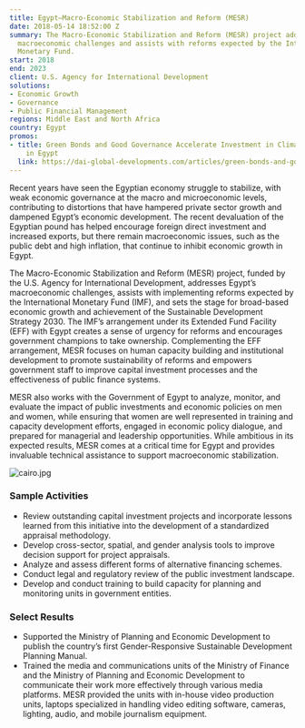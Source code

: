 ```yaml
---
title: Egypt—Macro-Economic Stabilization and Reform (MESR)
date: 2018-05-14 18:52:00 Z
summary: The Macro-Economic Stabilization and Reform (MESR) project addresses Egypt’s
  macroeconomic challenges and assists with reforms expected by the International
  Monetary Fund.
start: 2018
end: 2023
client: U.S. Agency for International Development
solutions:
- Economic Growth
- Governance
- Public Financial Management
regions: Middle East and North Africa
country: Egypt
promos:
- title: Green Bonds and Good Governance Accelerate Investment in Climate-Smart Solutions
    in Egypt
  link: https://dai-global-developments.com/articles/green-bonds-and-good-governance-accelerate-investment-in-climate-smart-solutions-in-egypt
---
```


Recent years have seen the Egyptian economy struggle to stabilize, with weak economic governance at the macro and microeconomic levels, contributing to distortions that have hampered private sector growth and dampened Egypt’s economic development. The recent devaluation of the Egyptian pound has helped encourage foreign direct investment and increased exports, but there remain macroeconomic issues, such as the public debt and high inflation, that continue to inhibit economic growth in Egypt.

The Macro-Economic Stabilization and Reform (MESR) project, funded by the U.S. Agency for International Development, addresses Egypt’s macroeconomic challenges, assists with implementing reforms expected by the International Monetary Fund (IMF), and sets the stage for broad-based economic growth and achievement of the Sustainable Development Strategy 2030. The IMF’s arrangement under its Extended Fund Facility (EFF) with Egypt creates a sense of urgency for reforms and encourages government champions to take ownership. Complementing the EFF arrangement, MESR focuses on human capacity building and institutional development to promote sustainability of reforms and empowers government staff to improve capital investment processes and the effectiveness of public finance systems.

MESR also works with the Government of Egypt to analyze, monitor, and evaluate the impact of public investments and economic policies on men and women, while ensuring that women are well represented in training and capacity development efforts, engaged in economic policy dialogue, and prepared for managerial and leadership opportunities. While ambitious in its expected results, MESR comes at a critical time for Egypt and provides invaluable technical assistance to support macroeconomic stabilization.

![cairo.jpg](/uploads/cairo.jpg)

### Sample Activities

* Review outstanding capital investment projects and incorporate lessons learned from this initiative into the development of a standardized appraisal methodology.
* Develop cross-sector, spatial, and gender analysis tools to improve decision support for project appraisals.
* Analyze and assess different forms of alternative financing schemes.
* Conduct legal and regulatory review of the public investment landscape.
* Develop and conduct training to build capacity for planning and monitoring units in government entities.

### Select Results

* Supported the Ministry of Planning and Economic Development to publish the country’s first Gender-Responsive Sustainable Development Planning Manual.
* Trained the media and communications units of the Ministry of Finance and the Ministry of Planning and Economic Development to communicate their work more effectively through various media platforms. MESR provided the units with in-house video production units, laptops specialized in handling video editing software, cameras, lighting, audio, and mobile journalism equipment.